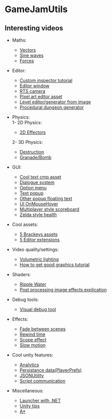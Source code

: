 # GameJamUtils

## Interesting videos

* Maths:  
  * [Vectors](https://www.youtube.com/watch?v=wXI9_olSrqo&t=117s)  
  * [Sine waves](https://www.youtube.com/watch?v=pEXdTLsEAjk)  
  * [Forces](https://www.youtube.com/watch?v=HEJ_UtSbinY)  
    
* Editor:  
  * [Custom inspector tutorial](https://www.youtube.com/watch?v=RInUu1_8aGw&t=369s)  
  * [Editor window](https://www.youtube.com/watch?v=491TSNwXTIg)  
  * [RTS camera](https://www.youtube.com/watch?v=cfjLQrMGEb4)  
  * [Pixel art editor asset](https://www.youtube.com/watch?v=sVbbT0sIqsI&t=349s)  
  * [Level editor/generator from image](https://www.youtube.com/watch?v=B_Xp9pt8nRY)  
  * [Procedural dungeon generator](https://www.youtube.com/watch?v=YOOryIsnmvs)  
  
* Physics:  
  1- 2D Physics:  
    * [2D Effectors](https://www.youtube.com/watch?v=p0n6EFR1M8c)  
    
  2- 3D Physics:  
    * [Destruction](https://www.youtube.com/watch?v=EgNV0PWVaS8&t=206s)  
    * [Granade/Bomb](https://www.youtube.com/watch?v=BYL6JtUdEY0&t=503s)  
  
* GUI:  
  * [Cool text cmp asset](https://www.youtube.com/watch?v=D33d4w89vTs)  
  * [Dialogue system](https://www.youtube.com/watch?v=_nRzoTzeyxU)  
  * [Option menu](https://www.youtube.com/watch?v=-2Z7UzhYyTA)  
  * [Text popup](https://www.youtube.com/watch?v=fbUOG7f3jq8)  
  * [Other popup floating text](https://github.com/Josef212/PopupText)  
  * [UI OnMouseHover](https://www.youtube.com/watch?v=5BobLzmqhNE&t=684s)  
  * [Multiplayer style scoreboard](https://www.youtube.com/watch?v=rL36b6lo4-k&t=299s)  
  * [Zelda style health](https://www.youtube.com/watch?v=-z-KLXPPGmg)
  
* Cool assets:  
  * [5 Brackeys assets](https://www.youtube.com/watch?v=lSkjEBg-leU)  
  * [5 Editor extensions](https://www.youtube.com/watch?v=zj5C3nFdWI0)  
  
* Video quality/settings:  
  * [Volumetric lighting](https://www.youtube.com/watch?v=H5v_X1k02U0)  
  * [How to get good graphics tutorial](https://www.youtube.com/watch?v=owZneI02YOU)
  
* Shaders:  
  * [Ripple Water](https://www.youtube.com/watch?v=UfX9dzhBhg0&t=293s)  
  * [Post processing image effects explication](https://www.youtube.com/watch?v=a0OQvWAPeuo&t=3s)  
  
* Debug tools:  
  * [Visual debug tool](https://www.youtube.com/watch?v=tdISDcM1oxo&t=1s)  
  
* Effects:  
  * [Fade between scenes](https://www.youtube.com/watch?v=0HwZQt94uHQ&t=491s)  
  * [Rewind time](https://www.youtube.com/watch?v=eqlHpPzS22U)  
  * [Scope effect](https://www.youtube.com/watch?v=adcKX1c-kag&t=763s)  
  * [Slow motion](https://www.youtube.com/watch?v=0VGosgaoTsw&t=388s)  

* Cool unity features:  
  * [Analytics](https://www.youtube.com/watch?v=iCEQdP1TdwM)  
  * [Persistance data(PlayerPrefs)](https://www.youtube.com/watch?v=vZU51tbgMXk)  
  * [JSONUtility](https://www.youtube.com/watch?v=6yDRbnXve_0)  
  * [Script communication](https://www.youtube.com/watch?v=vDrYDAMdpuc)  

* Miscellaneous:  
  * [Launcher with .NET](https://www.youtube.com/watch?v=tDopNcE9lOU&t=1522s)  
  * [Unity tips](https://www.youtube.com/watch?v=JDVuTBHnGWw)  
  * [A*](https://www.youtube.com/watch?v=-L-WgKMFuhE)  
